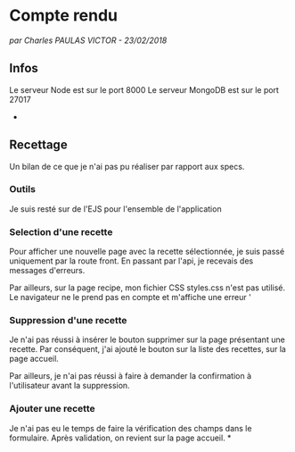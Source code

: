 # Compte rendu 
*par Charles PAULAS VICTOR - 23/02/2018*


## Infos
Le serveur Node est sur le port 8000
Le serveur MongoDB est sur le port 27017


*
## Recettage
Un bilan de ce que je n'ai pas pu réaliser par rapport aux specs.

### Outils
Je suis resté sur de l'EJS pour l'ensemble de l'application

### Selection d'une recette 
Pour afficher une nouvelle page avec la recette sélectionnée, je suis passé uniquement par la route front. En passant par l'api, je recevais des messages d'erreurs. 

Par ailleurs, sur la page recipe, mon fichier CSS styles.css n'est pas utilisé. Le navigateur ne le prend pas en compte et m'affiche une erreur '

### Suppression d'une recette
Je n'ai pas réussi à insérer le bouton supprimer sur la page présentant une recette. Par conséquent, j'ai ajouté le bouton sur la liste des recettes, sur la page accueil.

Par ailleurs, je n'ai pas réussi à faire à demander la confirmation à l'utilisateur avant la suppression.

### Ajouter une recette
Je n'ai pas eu le temps de faire la vérification des champs dans le formulaire.
Après validation, on revient sur la page accueil.
*
